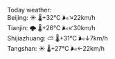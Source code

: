 Today weather:  
Beijing: ☀️   🌡️+32°C 🌬️↘22km/h  
Tianjin: 🌩  🌡️+26°C 🌬️↙30km/h  
Shijiazhuang: ⛅️  🌡️+31°C 🌬️↓7km/h  
Tangshan: ☀️   🌡️+27°C 🌬️←22km/h  
